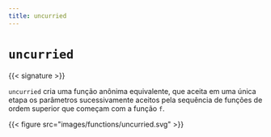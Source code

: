 ```yaml
---
title: uncurried
---
```


# `uncurried`

{{< signature >}}

`uncurried` cria uma função anônima equivalente, que aceita em uma única etapa os parâmetros sucessivamente aceitos pela sequência de funções de ordem superior que começam com a função `f`.

{{< figure src="images/functions/uncurried.svg" >}}
